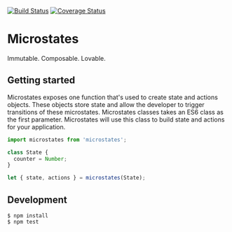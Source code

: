 [![Build Status](https://travis-ci.org/cowboyd/microstates.js.svg?branch=master)](https://travis-ci.org/cowboyd/microstates.js) [![Coverage Status](https://coveralls.io/repos/github/cowboyd/microstates.js/badge.svg?branch=master)](https://coveralls.io/github/cowboyd/microstates.js?branch=master)

# Microstates

Immutable. Composable. Lovable.

## Getting started

Microstates exposes one function that's used to create state and actions objects. These objects store state and allow the developer to trigger transitions of these microstates. Microstates classes takes an ES6 class as the first parameter. Microstates will use this class to build state and actions for your application.

```js
import microstates from 'microstates';

class State {
  counter = Number;
}

let { state, actions } = microstates(State);
```

## Development

``` shell
$ npm install
$ npm test
```